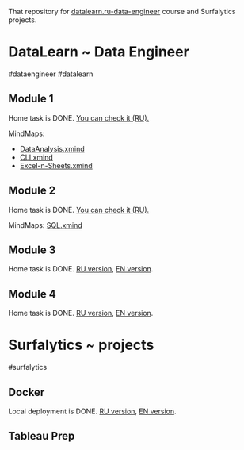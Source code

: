 That repository for [datalearn.ru-data-engineer](https://github.com/Data-Learn/data-engineering) course and Surfalytics projects.

# DataLearn ~ Data Engineer

#dataengineer #datalearn

## Module 1

Home task is DONE. [You can check it (RU).](DE-101/Module1/README.md)

MindMaps:

- [DataAnalysis.xmind](DE-101/Module1/DataAnalysis.xmind)
- [CLI.xmind](DE-101/Module1/cli/CLI.xmind)
- [Excel-n-Sheets.xmind](DE-101/Module1/Excel/Excel-n-Sheets.xmind)


## Module 2

Home task is DONE. [You can check it (RU).](DE-101/Module2/README.md)

MindMaps: [SQL.xmind](SQL.xmind)

## Module 3

Home task is DONE. [RU version](DE-101/Module3/README.md), [EN version](DE-101/Module3/README-EN.md).

## Module 4

Home task is DONE. [RU version](DE-101/Module4/README.md), [EN version](DE-101/Module4/README-EN.md).


# Surfalytics ~ projects

#surfalytics

## Docker

Local deployment is DONE. [RU version](Surfalytics/Docker/README.md), [EN version](Surfalytics/Docker/README-EN.md).

## Tableau Prep

